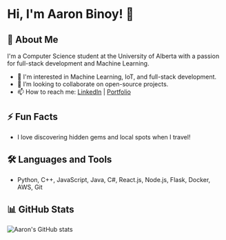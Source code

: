 # Hi, I'm Aaron Binoy! 👋

## 🚀 About Me
I'm a Computer Science student at the University of Alberta with a passion for full-stack development and Machine Learning.

- 🧠 I'm interested in Machine Learning, IoT, and full-stack development.
- 👯 I’m looking to collaborate on open-source projects.
- 📫 How to reach me: [LinkedIn](https://linkedin.com/in/aaronbinoy) | [Portfolio](https://aaronbinoy.link)

## ⚡ Fun Facts
- I love discovering hidden gems and local spots when I travel!

## 🛠️ Languages and Tools
- Python, C++, JavaScript, Java, C#, React.js, Node.js, Flask, Docker, AWS, Git

## 📊 GitHub Stats
![Aaron's GitHub stats](https://github-readme-stats.vercel.app/api?username=aarongeo1&show_icons=true&theme=radical)
